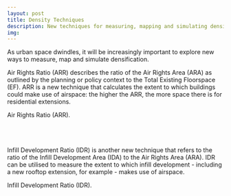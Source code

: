 ```yaml
---
layout: post
title: Density Techniques
description: New techniques for measuring, mapping and simulating density
img:
---
```


As urban space dwindles, it will be increasingly important to explore new ways to measure, map and simulate densification. 

Air Rights Ratio (ARR) describes the ratio of the Air Rights Area (ARA) as outlined by the planning or policy context to the Total Existing Floorspace (EF). ARR is a new technique that calculates the extent to which buildings could make use of airspace: the higher the ARR, the more space there is for residential extensions. 

<div class="col">
	<img class="col" src="{{ site.baseurl }}/img/formula_for_the_air_rights_ratio_arr_portfolio.png" alt="" title=""/>
</div>

<div class="col three caption">
	Air Rights Ratio (ARR).
</div>

<br>
<br>
<br>

Infill Development Ratio (IDR) is another new technique that refers to the ratio of the Infill Development Area (IDA) to the Air Rights Area (ARA). IDR can be utilised to measure the extent to which infill development - including a new rooftop extension, for example - makes use of airspace.

<div class="col">
	<img class="col" src="{{ site.baseurl }}/img/formula_for_the_infill_development_ratio_idr_portfolio.png" alt="" title=""/>
</div>

<div class="col three caption">
	Infill Development Ratio (IDR).
</div>
